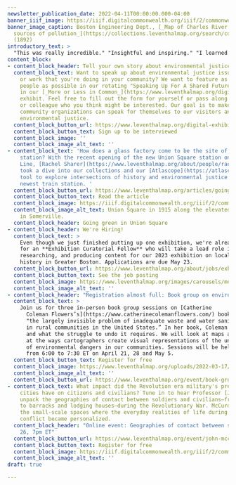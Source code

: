 ```yaml
---
newsletter_publication_date: 2022-04-11T00:00:00.000-04:00
banner_iiif_image: https://iiif.digitalcommonwealth.org/iiif/2/commonwealth:3f463574k/4554,3588,3228,1098/1200,/0/default.jpg
banner_image_caption: Boston Engineering Dept., [_Map of Charles River showing principal
  sources of pollution_](https://collections.leventhalmap.org/search/commonwealth:3f4635739)
  (1892)
introductory_text: >
  "This was really incredible." "Insightful and inspiring." "I learned so much." Those are just some of the visitor comments from the first few weeks of our new gallery exhibition [_More or Less in Common: Environment and Justice in the Human Landscape_](https://www.leventhalmap.org/digital-exhibitions/more-or-less-in-common/). Did you know that [part of Boston's famous Emerald Necklace chain of parks was never completed](https://www.leventhalmap.org/digital-exhibitions/more-or-less-in-common/topics/principles-of-park-making/)? Can you guess how [a map of redlining compared to a map of open space](https://www.leventhalmap.org/digital-exhibitions/more-or-less-in-common/topics/spaces-of-separation/) in the 1920s? Were you aware that the civil rights organization Freedom House [planned neighborhood cleanups of Roxbury in the 1960s](https://www.leventhalmap.org/digital-exhibitions/more-or-less-in-common/topics/remaking-urban-env/)? Learn more about these and many more stories about struggles for environmental justice by [visiting our free exhibition today](https://www.leventhalmap.org/digital-exhibitions/more-or-less-in-common/).
content_block:
- content_block_header: Tell your own story about environmental justice in our gallery
  content_block_text: Want to speak up about environmental justice issues in Boston
    or work that you're doing in your community? We want to feature as many different
    people as possible in our rotating "Speaking Up For A Shared Future" visual display
    in our [_More or Less in Common_](https://www.leventhalmap.org/digital-exhibitions/more-or-less-in-common/)
    exhibit. Feel free to fill out the form for yourself or pass along to a friend
    or colleague who you think might be interested. Our goal is to make this installation a space where
    community organizations can speak for themselves to our visitors and make the case about action for 
    environmental justice.
  content_block_button_url: https://www.leventhalmap.org/digital-exhibitions/more-or-less-in-common/topics/speaking-up-shared-future/
  content_block_button_text: Sign up to be interviewed
  content_block_image: ''
  content_block_image_alt_text: ''
- content_block_text: 'How does a glass factory come to be the site of a new train
    station? With the recent opening of the new Union Square station on the MBTA Green
    Line, [Rachel Sharer](https://www.leventhalmap.org/about/people/rachel-sharer/)
    took a dive into our collections and our [Atlascope](https://atlascope.leventhalmap.org/)
    tool to explore intersections of history and environmental justice around Somerville''s
    newest train station. '
  content_block_button_url: https://www.leventhalmap.org/articles/going-green-in-union-square/
  content_block_button_text: Read the article
  content_block_image: https://iiif.digitalcommonwealth.org/iiif/2/commonwealth:jd475d72b/7274,1555,2150,1396/full/0/default.jpg
  content_block_image_alt_text: Union Square in 1915 along the elevated rail lines
    in Somerville.
  content_block_header: Going green in Union Square
- content_block_header: We're Hiring!
  content_block_text: >
    Even though we just finished putting up one exhibition, we're already getting ready for our next one! As part of that process, we've just opened a search
    for an **Exhibition Curatorial Fellow** who will take a lead role in planning,
    researching, and producing content for our 2023 exhibition on local-scale
    history in Greater Boston. Applications are due May 23.
  content_block_button_url: https://www.leventhalmap.org/about/jobs/exhibition-curatorial-fellow/
  content_block_button_text: See the job posting
  content_block_image: https://www.leventhalmap.org/images/carousels/molic_gallery01.jpg
  content_block_image_alt_text: ''
- content_block_header: "Registration almost full: Book group on environmental justice"
  content_block_text: >
    Join us for three in-person book group sessions on [Catherine
      Coleman Flowers’s](https://www.catherinecolemanflowers.com/) book _Waste_, exploring
      "the largely invisible problem of inadequate waste and water sanitation infrastructure
      in rural communities in the United States.” In her book, Coleman Flowers unpacks the effects of structural poverty
      and what the struggle to undo it requires. We will look at maps as we read, looking
      at the ways cartographers create visual representations of the unequal burdens
      of environmental dangers in our communities. Sessions will be held on Thursdays
      from 6:00 to 7:30 ET on April 21, 28 and May 5.
  content_block_button_text: Register for free
  content_block_image: https://www.leventhalmap.org/uploads/2022-03-17/waste.jpeg
  content_block_image_alt_text: ''
  content_block_button_url: https://www.leventhalmap.org/event/book-group-on-waste-by-catherine-coleman-flowers/
- content_block_text: What impact did the Revolution era military's presence in American
    cities have on citizens and civilians? Tune in to hear Professor [John McCurdy](https://www.emich.edu/history-philosophy/history/faculty/j-mccurdy.php)
    unpack the geographies of contact between soldiers and civilians—from urban squares
    to barracks and lodging houses—during the Revolutionary War. McCurdy’s work examines
    the small-scale spaces where the everyday realities of life during an imperial
    conflict became personalized.
  content_block_header: "Online event: Geographies of contact between soldiers and civilians · April
    26, 7pm ET"
  content_block_button_url: https://www.leventhalmap.org/event/john-mccurdy-on-geographies-of-contact-between-soldiers-and-civilians/
  content_block_button_text: Register for free
  content_block_image: https://iiif.digitalcommonwealth.org/iiif/2/commonwealth:p8418t52w/325,226,2369,2201/full/0/default.jpg
  content_block_image_alt_text: ''
draft: true

---
```

